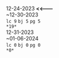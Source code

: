 12-24-2023 <strong><<---</strong>\
~12-30-2023\
`lc 9` `bj 5` `pg 5`\
`*19*`\
12-31-2023\
~01-06-2024\
`lc 0` `bj 0` `pg 0`\
`*0*`